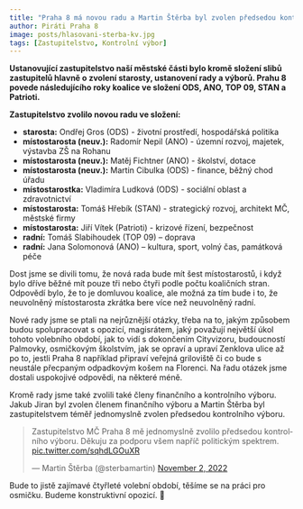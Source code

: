 ```yaml
---
title: "Praha 8 má novou radu a Martin Štěrba byl zvolen předsedou kontrolního výboru zastupitelstva"
author: Piráti Praha 8
image: posts/hlasovani-sterba-kv.jpg
tags: [Zastupitelstvo, Kontrolní výbor]
---
```


**Ustanovující zastupitelstvo naší městské části bylo kromě složení slibů zastupitelů hlavně o zvolení starosty, ustanovení rady a výborů. Prahu 8 povede následujícího roky koalice ve složení ODS, ANO, TOP 09, STAN a Patrioti.**

**Zastupitelstvo zvolilo novou radu ve složení:**
- **starosta:** Ondřej Gros (ODS) - životní prostředí, hospodářská politika
- **místostarosta (neuv.):** Radomír Nepil (ANO) - územní rozvoj, majetek, výstavba ZŠ na Rohanu
- **místostarosta (neuv.):** Matěj Fichtner (ANO) - školství, dotace
- **místostarosta (neuv.):** Martin Cibulka (ODS) - finance, běžný chod úřadu
- **místostarostka:** Vladimíra Ludková (ODS) - sociální oblast a zdravotnictví
- **místostarosta:** Tomáš Hřebík (STAN) - strategický rozvoj, architekt MČ, městské firmy
- **místostarosta:** Jiří Vítek (Patrioti) - krizové řízení, bezpečnost
- **radní:** Tomáš Slabihoudek (TOP 09) – doprava
- **radní:** Jana Solomonová (ANO) – kultura, sport, volný čas, památková péče

Dost jsme se divili tomu, že nová rada bude mít šest místostarostů, i když bylo dříve běžné mít pouze tři nebo čtyři podle počtu koaličních stran. Odpovědí bylo, že to je domluvou koalice, ale možná za tím bude i to, že neuvolněný místostarosta zkrátka bere více než neuvolněný radní.

Nové rady jsme se ptali na nejrůznější otázky, třeba na to, jakým způsobem budou spolupracovat s opozicí, magisrátem, jaký považují největší úkol tohoto volebního období, jak to vidí s dokončením Cityvizoru, budoucností Palmovky, osmičkovým školstvím, jak se opraví a upraví Zenklova ulice až po to, jestli Praha 8 například připraví veřejná griloviště či co bude s neustále přecpaným odpadkovým košem na Florenci. Na řadu otázek jsme dostali uspokojivé odpovědi, na některé méně.

Kromě rady jsme také zvolili také členy finančního a kontrolního výboru. Jakub Jiran byl zvolen členem finančního výboru a Martin Štěrba byl zastupitelstvem téměř jednomyslně zvolen předsedou kontrolního výboru.

<blockquote class="twitter-tweet"><p lang="cs" dir="ltr">Zastupitelstvo MČ Praha 8 mě jednomyslně zvolilo předsedou kontrolního výboru. Děkuju za podporu všem napříč politickým spektrem. <a href="https://t.co/sqhdLGOuXR">pic.twitter.com/sqhdLGOuXR</a></p>&mdash; Martin Štěrba (@sterbamartin) <a href="https://twitter.com/sterbamartin/status/1587929174542413824?ref_src=twsrc%5Etfw">November 2, 2022</a></blockquote> <script async src="https://platform.twitter.com/widgets.js" charset="utf-8"></script>

Bude to jistě zajímavé čtyřleté volební období, těšíme se na práci pro osmičku. Budeme konstruktivní opozicí. 🙂
